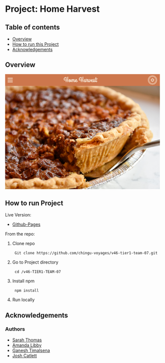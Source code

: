 # Project: Home Harvest

## Table of contents

- [Overview](#overview)
- [How to run this Project](#how-to-run-this-project)
- [Acknowledgements](#acknowledgements)

## Overview


![Home Harvest website](./img/Home-Harvest.png)
## How to run Project

Live Version:
- [Github-Pages](https://chingu-voyages.github.io/v46-tier1-team-07/index.html)

From the repo: 

1) Clone repo

        Git clone https://github.com/chingu-voyages/v46-tier1-team-07.git

2) Go to Project directory

        cd /v46-TIER1-TEAM-07

3) Install npm

        npm install

4) Run locally
        
        


    

## Acknowledgements



### Authors
- [Sarah Thomas](https://github;com/Sarah-Thomas)
- [Amanda Libby](https://github.com/Amanda-Libby)
- [Ganesh Timalsena](https://github.com/gtimalsena)
- [Josh Catlett](https://github.com/xITSDUCKYx)


<style>
   
    
    
</style>

